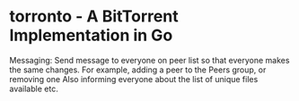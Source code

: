 torronto - A BitTorrent Implementation in Go
============================================

Messaging:
Send message to everyone on peer list so that everyone makes the same
changes. For example, adding a peer to the Peers group, or removing one
Also informing everyone about the list of unique files available etc.
